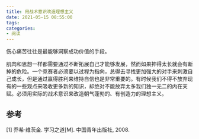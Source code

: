 ```yaml
---
title: 用战术意识改造理想主义
date: 2021-05-15 08:55:00
tags:
categories:
- 阅读
---
```



伤心痛苦往往是最能够洞察成功价值的手段。

肌肉和思想一样都需要通过不断拓展自己才能够发展，然而如果抻得太长就会有断掉的危险。一个竞赛者必须要以过程为指向，总得去寻找更加强大的对手来刺激自己成长，但是通过赢得胜利来维持自信也是非常重要的。有时候我们不得不放弃现有的一些观点来吸收更多新的知识，却绝对不能放弃太多我们独一无二的内在天赋。必须用实际的战术意识来改造朝气蓬勃的、有创造力的理想主义。


## 参考
[1] 乔希·维茨金. 学习之道[M]. 中国青年出版社, 2008.

